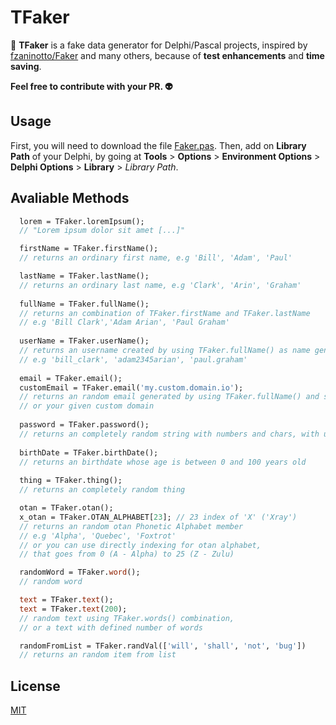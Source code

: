 # TFaker 
:crystal_ball: **TFaker** is a fake data generator for Delphi/Pascal projects, inspired by [fzaninotto/Faker](https://github.com/fzaninotto/Faker) and many others, because of **test enhancements** and **time saving**.

**Feel free to contribute with your PR. :alien:**

## Usage

First, you will need to download the file <a href="https://github.com/abekroenem/TFaker/blob/master/src/Faker.pas" download>Faker.pas</a>. Then, add on **Library Path** of your Delphi, by going at **Tools** > **Options** > **Environment Options** > **Delphi Options** > **Library** > *Library Path*.


## Avaliable Methods

```pascal
  lorem = TFaker.loremIpsum();
  // "Lorem ipsum dolor sit amet [...]"

  firstName = TFaker.firstName();
  // returns an ordinary first name, e.g 'Bill', 'Adam', 'Paul'

  lastName = TFaker.lastName();
  // returns an ordinary last name, e.g 'Clark', 'Arin', 'Graham'
  
  fullName = TFaker.fullName();
  // returns an combination of TFaker.firstName and TFaker.lastName
  // e.g 'Bill Clark','Adam Arian', 'Paul Graham'
  
  userName = TFaker.userName();
  // returns an username created by using TFaker.fullName() as name generator
  // e.g 'bill_clark', 'adam2345arian', 'paul.graham'
  
  email = TFaker.email();
  customEmail = TFaker.email('my.custom.domain.io');
  // returns an random email generated by using TFaker.fullName() and some of 100 most used domains
  // or your given custom domain
  
  password = TFaker.password();
  // returns an completely random string with numbers and chars, with upper and lower case
  
  birthDate = TFaker.birthDate();
  // returns an birthdate whose age is between 0 and 100 years old
  
  thing = TFaker.thing();
  // returns an completely random thing

  otan = TFaker.otan();
  x_otan = TFaker.OTAN_ALPHABET[23]; // 23 index of 'X' ('Xray')
  // returns an random otan Phonetic Alphabet member 
  // e.g 'Alpha', 'Quebec', 'Foxtrot'
  // or you can use directly indexing for otan alphabet, 
  // that goes from 0 (A - Alpha) to 25 (Z - Zulu)

  randomWord = TFaker.word();
  // random word

  text = TFaker.text();
  text = TFaker.text(200);
  // random text using TFaker.words() combination,
  // or a text with defined number of words

  randomFromList = TFaker.randVal(['will', 'shall', 'not', 'bug'])
  // returns an random item from list

```

## License
[MIT](https://github.com/abekroenem/TFaker/blob/master/LICENSE)
